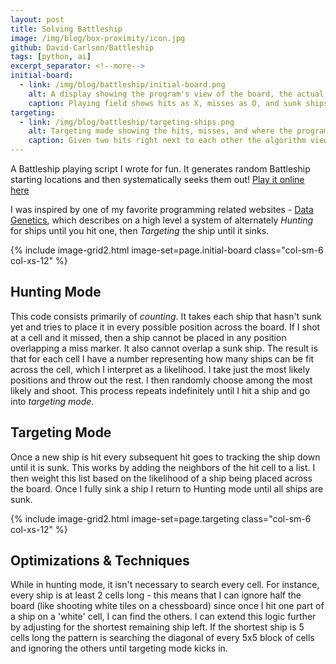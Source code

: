 ```yaml
---
layout: post
title: Solving Battleship
image: /img/blog/box-proximity/icon.jpg
github: David-Carlson/Battleship
tags: [python, ai]
excerpt_separator: <!--more-->
initial-board:
  - link: /img/blog/battleship/initial-board.png
    alt: A display showing the program's view of the board, the actual state, and the probabilities of ships being in a given cell
    caption: Playing field shows hits as X, misses as O, and sunk ships as shaded blocks. 
targeting:
  - link: /img/blog/battleship/targeting-ships.png
    alt: Targeting mode showing the hits, misses, and where the program wants to aim next, either left or right of the hits
    caption: Given two hits right next to each other the algorithm views the cells above/below as not likely and instead targets the left and right sides with equal likelihood 
---
```

<!-- TODO: Add image and inline images above -->
<!-- Add latex and/or SVG graphics
https://www.janvas.com/v6.1/janvas_web_6.1/en/howto.php
-->

A Battleship playing script I wrote for fun. It generates random Battleship starting locations and then systematically seeks them out! [Play it online here](https://replit.com/@Sylvernale/Battleship#main.py:89:8)

<!--more-->

I was inspired by one of my favorite programming related websites - [Data Genetics](https://datagenetics.com/blog/december32011/index.html), which describes on a high level a system of alternately *Hunting* for ships until you hit one, then *Targeting* the ship until it sinks.

{% include image-grid2.html image-set=page.initial-board class="col-sm-6 col-xs-12" %}

## Hunting Mode
This code consists primarily of *counting*. It takes each ship that hasn't sunk yet and tries to place it in every possible position across the board. If I shot at a cell and it missed, then a ship cannot be placed in any position overlapping a miss marker. It also cannot overlap a sunk ship. The result is that for each cell I have a number representing how many ships can be fit across the cell, which I interpret as a likelihood. I take just the most likely positions and throw out the rest. I then randomly choose among the most likely and shoot. This process repeats indefinitely until I hit a ship and go into *targeting mode*.  

## Targeting Mode
Once a new ship is hit every subsequent hit goes to tracking the ship down until it is sunk. This works by adding the neighbors of the hit cell to a list. I then weight this list based on the likelihood of a ship being placed across the board. Once I fully sink a ship I return to Hunting mode until all ships are sunk. 

{% include image-grid2.html image-set=page.targeting class="col-sm-6 col-xs-12" %}

## Optimizations & Techniques
While in hunting mode, it isn't necessary to search every cell. For instance, every ship is at least 2 cells long - this means that I can ignore half the board (like shooting white tiles on a chessboard) since once I hit one part of a ship on a 'white' cell, I can find the others. I can extend this logic further by adjusting for the shortest remaining ship left. If the shortest ship is 5 cells long the pattern is searching the diagonal of every 5x5 block of cells and ignoring the others until targeting mode kicks in. 

